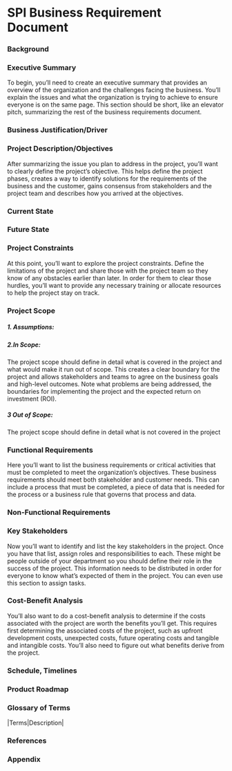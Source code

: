 # SPI Business Requirement Document
### Background
### Executive Summary
To begin, you’ll need to create an executive summary that provides an overview of the organization and the challenges facing the business. You’ll explain the issues and what the organization is trying to achieve to ensure everyone is on the same page. This section should be short, like an elevator pitch, summarizing the rest of the business requirements document.

### Business Justification/Driver


### Project Description/Objectives
After summarizing the issue you plan to address in the project, you’ll want to clearly define the project’s objective. This helps define the project phases, creates a way to identify solutions for the requirements of the business and the customer, gains consensus from stakeholders and the project team and describes how you arrived at the objectives.

### Current State


### Future State

### Project Constraints
At this point, you’ll want to explore the project constraints. Define the limitations of the project and share those with the project team so they know of any obstacles earlier than later. In order for them to clear those hurdles, you’ll want to provide any necessary training or allocate resources to help the project stay on track.

### Project Scope
##### 1. Assumptions:


##### 2.In Scope:
The project scope should define in detail what is covered in the project and what would make it run out of scope. This creates a clear boundary for the project and allows stakeholders and teams to agree on the business goals and high-level outcomes. Note what problems are being addressed, the boundaries for implementing the project and the expected return on investment (ROI).

##### 3 Out of Scope:
The project scope should define in detail what is not covered in the project


### Functional Requirements
Here you’ll want to list the business requirements or critical activities that must be completed to meet the organization’s objectives. These business requirements should meet both stakeholder and customer needs. This can include a process that must be completed, a piece of data that is needed for the process or a business rule that governs that process and data.

### Non-Functional Requirements


### Key Stakeholders
Now you’ll want to identify and list the key stakeholders in the project. Once you have that list, assign roles and responsibilities to each. These might be people outside of your department so you should define their role in the success of the project. This information needs to be distributed in order for everyone to know what’s expected of them in the project. You can even use this section to assign tasks.


### Cost-Benefit Analysis
You’ll also want to do a cost-benefit analysis to determine if the costs associated with the project are worth the benefits you’ll get. This requires first determining the associated costs of the project, such as upfront development costs, unexpected costs, future operating costs and tangible and intangible costs. You’ll also need to figure out what benefits derive from the project.

### Schedule, Timelines

### Product Roadmap

### Glossary of Terms
|Terms|Description|

### References

### Appendix
